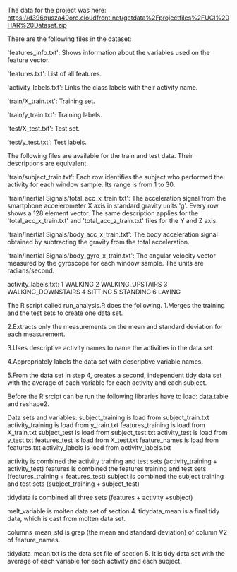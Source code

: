  The data for the project was here:
 https://d396qusza40orc.cloudfront.net/getdata%2Fprojectfiles%2FUCI%20HAR%20Dataset.zip 

 There are the following files in the dataset:

 'features_info.txt': Shows information about the variables used on the feature vector.

 'features.txt': List of all features.

 'activity_labels.txt': Links the class labels with their activity name.

 'train/X_train.txt': Training set.

 'train/y_train.txt': Training labels.

 'test/X_test.txt': Test set.

 'test/y_test.txt': Test labels.

 The following files are available for the train and test data. Their descriptions are equivalent. 

 'train/subject_train.txt': Each row identifies the subject who performed the activity for each window sample. Its range is from 1 to 30. 

 'train/Inertial Signals/total_acc_x_train.txt': The acceleration signal from the smartphone accelerometer X axis in standard gravity units 'g'. Every row shows a 128 element vector. The same description applies for the 'total_acc_x_train.txt' and 'total_acc_z_train.txt' files for the Y and Z axis. 

 'train/Inertial Signals/body_acc_x_train.txt': The body acceleration signal obtained by subtracting the gravity from the total acceleration. 

 'train/Inertial Signals/body_gyro_x_train.txt': The angular velocity vector measured by the gyroscope for each window sample. The units are radians/second. 

 activity_labels.txt:
 1 WALKING
 2 WALKING_UPSTAIRS
 3 WALKING_DOWNSTAIRS
 4 SITTING 
 5 STANDING 
 6 LAYING


 The R script called run_analysis.R does the following. 
 1.Merges the training and the test sets to create one data set.
 
 2.Extracts only the measurements on the mean and standard deviation for each measurement. 
 
 3.Uses descriptive activity names to name the activities in the data set
 
 4.Appropriately labels the data set with descriptive variable names. 
 
 5.From the data set in step 4, creates a second, independent tidy data set with the average of each variable for each activity and each subject.

 Before the R srcipt can be run the following libraries have to load:
 data.table and reshape2.

Data sets and variables:
subject_training is load from subject_train.txt
activity_training is load from y_train.txt
features_training is load from X_train.txt
subject_test is load from subject_test.txt
activity_test is load from y_test.txt
features_test is load from X_test.txt
feature_names is load from features.txt
activity_labels is load from activity_labels.txt

activity is combined the activity training and test sets (activity_training + activity_test)
features is combined the features training and test sets (features_training + features_test)
subject is combined the subject training and test sets (subject_training + subject_test)

tidydata is combined all three sets (features + activity +subject)

melt_variable is molten data set of section 4.
tidydata_mean is a final tidy data, which is cast from molten data set.

columns_mean_std is grep (the mean and standard deviation) of column V2 of feature_names.

tidydata_mean.txt is the data set file of section 5. It is tidy data set with the average 
of each variable for each activity and each subject.
